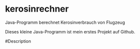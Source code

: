 # kerosinrechner

Java-Programm berechnet Kerosinverbrauch von Flugzeug

Dieses kleine Java-Programm ist mein erstes Projekt auf Github.

#Description
